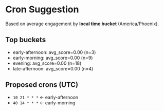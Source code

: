 # Cron Suggestion
Based on average engagement by **local time bucket** (America/Phoenix).

## Top buckets
- early-afternoon: avg_score=0.00 (n=3)
- early-morning: avg_score=0.00 (n=9)
- evening: avg_score=0.00 (n=18)
- late-afternoon: avg_score=0.00 (n=4)

## Proposed crons (UTC)
- `10 21 * * *`  ← early-afternoon
- `40 14 * * *`  ← early-morning